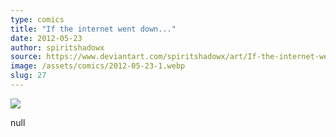 ```yaml
---
type: comics
title: "If the internet went down..."
date: 2012-05-23
author: spiritshadowx
source: https://www.deviantart.com/spiritshadowx/art/If-the-internet-went-down-303869030
image: /assets/comics/2012-05-23-1.webp
slug: 27
---
```


![](/assets/comics/2012-05-23-1.webp)

null
